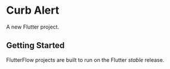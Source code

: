# Curb Alert

A new Flutter project.

## Getting Started

FlutterFlow projects are built to run on the Flutter _stable_ release.

